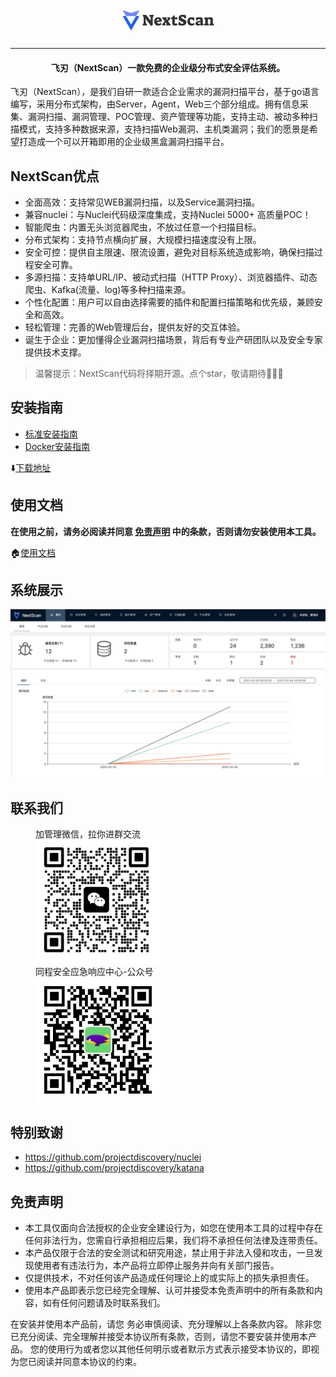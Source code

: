 <h1 align="center">
  <a href="https://github.com/tongcheng-security-team/NextScan"><img src="images/NextScan.png" width="30%"  alt="NextScan"></a>
</h1>

---

<h4 align="center">飞刃（NextScan）一款免费的企业级分布式安全评估系统。</h4>

飞刃（NextScan），是我们自研一款适合企业需求的漏洞扫描平台，基于go语言编写，采用分布式架构，由Server，Agent，Web三个部分组成。拥有信息采集、漏洞扫描、漏洞管理、POC管理、资产管理等功能，支持主动、被动多种扫描模式，支持多种数据来源，支持扫描Web漏洞、主机类漏洞；我们的愿景是希望打造成一个可以开箱即用的企业级黑盒漏洞扫描平台。

## NextScan优点

+ 全面高效：支持常见WEB漏洞扫描，以及Service漏洞扫描。 
+ 兼容nuclei：与Nuclei代码级深度集成，支持Nuclei 5000+ 高质量POC！ 
+ 智能爬虫：内置无头浏览器爬虫，不放过任意一个扫描目标。 
+ 分布式架构：支持节点横向扩展，大规模扫描速度没有上限。 
+ 安全可控：提供自主限速、限流设置，避免对目标系统造成影响，确保扫描过程安全可靠。 
+ 多源扫描：支持单URL/IP、被动式扫描（HTTP Proxy）、浏览器插件、动态爬虫、Kafka(流量、log)等多种扫描来源。 
+ 个性化配置：用户可以自由选择需要的插件和配置扫描策略和优先级，兼顾安全和高效。 
+ 轻松管理：完善的Web管理后台，提供友好的交互体验。 
+ 诞生于企业：更加懂得企业漏洞扫描场景，背后有专业产研团队以及安全专家提供技术支撑。

> 温馨提示：NextScan代码将择期开源。点个star，敬请期待🌟🌟🌟


## 安装指南

* [标准安装指南](https://next-scan.ly.com/install/binary/)
* [Docker安装指南](https://next-scan.ly.com/install/docker/)

⬇️[下载地址](https://github.com/tongcheng-security-team/NextScan/releases)

## 使用文档

**在使用之前，请务必阅读并同意 [免责声明](https://github.com/tongcheng-security-team/NextScan/blob/master/Disclaimer.md) 中的条款，否则请勿安装使用本工具。**

🏠[使用文档](https://next-scan.ly.com/user-guide/start/)  

## 系统展示

![!界面展示](./images/dashboard.png)

## 联系我们
<figure>
  <figcaption>加管理微信，拉你进群交流</figcaption>
  <img src="./images/wechat.jpg" width="200px" />
  <figcaption>同程安全应急响应中心-公众号</figcaption>
  <img src="./images/wx_group.png" width="200px" />
</figure>

## 特别致谢
+ https://github.com/projectdiscovery/nuclei
+ https://github.com/projectdiscovery/katana

## 免责声明
+ 本工具仅面向合法授权的企业安全建设行为，如您在使用本工具的过程中存在任何非法行为，您需自行承担相应后果，我们将不承担任何法律及连带责任。
+ 本产品仅限于合法的安全测试和研究用途，禁止用于非法入侵和攻击，一旦发现使用者有违法行为，本产品将立即停止服务并向有关部门报告。
+ 仅提供技术，不对任何该产品造成任何理论上的或实际上的损失承担责任。
+ 使用本产品即表示您已经完全理解、认可并接受本免责声明中的所有条款和内容，如有任何问题请及时联系我们。

在安装并使用本产品前，请您 务必审慎阅读、充分理解以上各条款内容。 除非您已充分阅读、完全理解并接受本协议所有条款，否则，请您不要安装并使用本产品。
您的使用行为或者您以其他任何明示或者默示方式表示接受本协议的，即视为您已阅读并同意本协议的约束。

